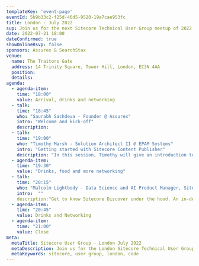 ```yaml
---
templateKey: 'event-page'
eventId: 5b9b33c2-f25d-46d5-9520-19a7cae953fc
title: London - July 2022
sup: Join us for the next Sitecore Technical User Group meetup of 2022 in London. As Sitecore embarks on a transformation journey towards composable DXP, listen to experts as they talk about the latest and greatest in the world of Sitecore. Meet Sitecore enthusiasts and network over food and drinks at the Traitors Gate, Tower Hill. 
date: 2022-07-21 18:00
dateConfirmed: true
showOnlineRsvp: false
sponsors: Assurex & SearchStax
venue:
  name: The Traitors Gate 
  address: 14 Trinity Square, Tower Hill, London, EC3N 4AA
  position: 
  details:
agenda:
  - agenda-item:
    time: "18:00"
    value: Arrival, drinks and networking
  - talk:
    time: "18:45"
    who: "Saurabh Sachdeva - Founder @ Assurex"
    intro: "Welcome and kick-off"
    description:
  - talk: 
    time: "19:00"
    who: "Timothy Marsh - Solution Architect II @ EPAM Systems"
    intro: "Getting started with Sitecore Content Publisher"
    description: "In this session, Timothy will give an introduction to Sitecore Content Publisher and a live demo of the tool, API Integration options, and extension possibilities."
  - agenda-item:
    time: "19:30"
    value: "Drinks, food and more networking"
  - talk:
    time: "20:15"
    who: "Malcolm Lightbody - Data Science and AI Product Manager, Sitecore"
    intro:  ""
    description:"Get to know Sitecore Discover under the hood. An in-depth session which will cover Discover's AI capabilities, data sets, recipes and algorithm." 
  - agenda-item:
    time: "20:45"
    value: Drinks and Networking
  - agenda-item:
    time: "21:00"
    value: Close
meta:
  metaTitle: Sitecore User Group - London July 2022  
  metaDescription: Join us for the London Sitecore Technical User Group meetup of July 2022 
  metaKeywords: sitecore, user group, london, code
---
```

